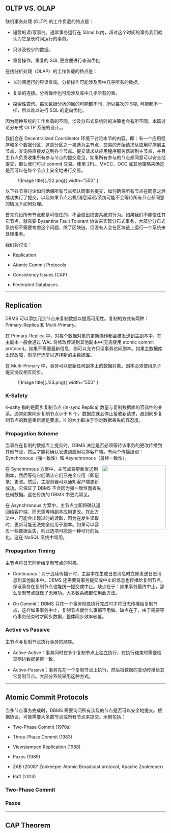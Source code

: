 

## **OLTP VS. OLAP**

联机事务处理 (OLTP) 的工作负载的特点是：

- 短暂的读/写事务。通常事务运行在 50ms 以内，超过这个时间的事务我们就认为它是长时间运行的事务。

- 只涉及较少的数据。

- 重复操作。重复的 SQL 更方便进行查询优化

在线分析处理（OLAP）的工作负载的特点是：

- 长时间运行的只读查询。分析操作可能涉及表中几乎所有的数据。

- 复杂的连接。分析操作也可能涉及库中几乎所有的表。

- 探索性查询。每次数据分析的目的可能都不同，所以每次的 SQL 可能都不一样，所以难以进行 SQL 的定向优化。

因为两种系统的工作负载的不同，涉及分布式系统时的决策也会有所不同，本篇讨论分布式 OLTP 系统的设计。。

我们会在 Decentralized Coordinator 环境下讨论本节的内容。即：有一个应用程序和多个数据分区，这些分区之一被选为主节点，交易的开始请求从应用程序到主节点，查询将直接发送到各个节点。提交请求从应用程序服务器转到主节点，并且主节点负责收集所有参与节点的提交意见，如果所有参与的节点都同意可以安全地提交，那么我们可以 commit 交易。使用 2PL、MVCC、OCC 或其他策略来确定是否可以在每个节点上安全地进行交易。

<figure markdown="span">
    ![Image title](./22.png){ width="550" }
</figure>

以下各节将讨论如何确保所有节点都认同事务提交，如何确保所有节点在同意之后成功执行了提交，以及如果节点宕机/消息延迟/系统可能不会等待所有节点都同意的情况下如何处理。

首先假设所有节点都是可信任的，不会做出损害系统的行为。如果我们不能信任其它节点，就需要 Byzantine Fault Tolerant 协议来实现分布式事务，大部分分布式系统都不需要考虑这个问题，除了区块链，但没有人会在区块链上运行一个系统来处理事务。

我们将讨论：

- Replication

- Atomic Commit Protocols

- Consistency Issues (CAP)

- Federated Databases

<hr>

## **Replication**

DBMS 可以添加冗余节点来复制数据以提高可用性。复制的方式有两种：Primary-Replica 和 Multi-Primary。

在 Primary-Replica 中，对每个数据对象的更新操作都会被发送到主副本中，在主副本一般会通过 WAL 将修改传递到其他副本中(无需使用 atomic commit protocol)。如果不需要最新信息，则可以允许只读事务访问副本。如果主数据库出现故障，则举行选举以选择新的主数据库。

在 Multi-Primary 中，事务可以更新任何副本上的数据对象。副本必须使用原子提交协议相互同步。

<figure markdown="span">
    ![Image title](./23.png){ width="550" }
</figure>

### **K-Safety**

K-safty 指的是同步复制节点 (In-sync Replica) 数量与复制数据库的容错性的关系。通常如果同步复制节点小于 K 个，数据库就会停止接收新请求，直到同步复制节点的数量重新满足要求。K 的大小取决于你对数据丢失的容忍度。

### **Propagation Scheme**


当事务在复制的数据库上提交时，DBMS 决定是否必须等待该事务的更改传播到其他节点，然后才能将确认发送到应用程序客户端。有两个传播级别：Synchronous（强一致性）和 Asynchronous（最终一致性）。

<img src="../24.png" align="right" height="200" width="200">

在 Synchronous 方案中，主节点将更新发送到副本，然后等待它们确认它们已完全应用（即记录）更改。然后，主服务器可以通知客户端更新成功。它保证了 DBMS 不会因为强一致性而丢失任何数据。这在传统的 DBMS 中更为常见。

在 Asynchronous 方案中，主节点立即将确认返回给客户端，而无需等待副本应用更改。在此方法中，可能会出现过时的读取，因为在发生读取时，更新可能无法完全应用于副本。如果可以容忍一些数据丢失，则此选项可能是一种可行的优化。这在 NoSQL 系统中常用。


### **Propagation Timing**

主节点将日志同步给复制节点的时机。

- Continuous：对于连续传播计时，主副本在生成日志消息时立即发送日志消息到其他副本中。DBMS 还需要将事务提交或中止的信息也传播给复制节点，保证事务在复制节点也能统一提交或中止。缺点在于：如果事务最终中止，那么复制节点就做了无用功。大多数系统都使用此方法。

- On Commit：DBMS 只在一个事务彻底执行完成时才将日志传播给复制节点，这样如果事务中止，复制节点就什么事都不用做。缺点在于，由于需要等待事务结束时才同步数据，整体同步效率较低。

### **Active vs Passive**

主节点与复制节点执行事务的顺序。

- Active-Active：事务同时在多个复制节点上独立执行，在执行结束时需要检查两边数据是否一致。

- Active-Passive：事务先在一个复制节点上执行，然后将数据的变动传播给其它复制节点。大部分系统采用这种方式。

<hr>

## **Atomic Commit Protocols**

当多节点事务完成时，DBMS 需要询问所有涉及的节点是否可以安全地提交。根据协议，可能需要大多数节点或所有节点来提交。示例包括：


- Two-Phase Commit (1970s)

- Three-Phase Commit (1983)

- Viewstamped Replication (1988)

- Paxos (1989)

- ZAB (2008? Zookeeper Atomic Broadcast protocol, Apache Zookeeper)

- Raft (2013)

### **Two-Phase Commit**


### **Paxos**

<hr>

## **CAP Theorem**


